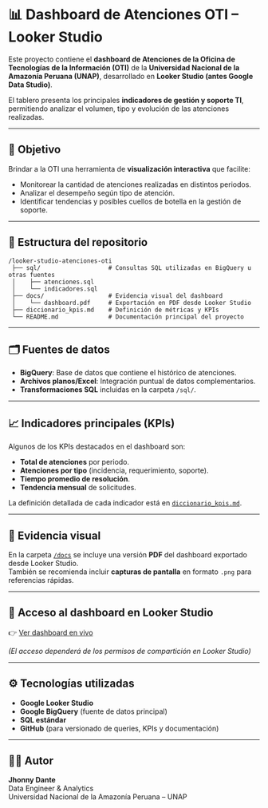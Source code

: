 # 📊 Dashboard de Atenciones OTI – Looker Studio

Este proyecto contiene el **dashboard de Atenciones de la Oficina de Tecnologías de la Información (OTI)** de la **Universidad Nacional de la Amazonía Peruana (UNAP)**, desarrollado en **Looker Studio (antes Google Data Studio)**.

El tablero presenta los principales **indicadores de gestión y soporte TI**, permitiendo analizar el volumen, tipo y evolución de las atenciones realizadas.

---

## 🚀 Objetivo
Brindar a la OTI una herramienta de **visualización interactiva** que facilite:
- Monitorear la cantidad de atenciones realizadas en distintos periodos.
- Analizar el desempeño según tipo de atención.
- Identificar tendencias y posibles cuellos de botella en la gestión de soporte.

---

## 📂 Estructura del repositorio

```
/looker-studio-atenciones-oti
 ├── sql/                   # Consultas SQL utilizadas en BigQuery u otras fuentes
 │    ├── atenciones.sql
 │    └── indicadores.sql
 ├── docs/                  # Evidencia visual del dashboard
 │    └── dashboard.pdf     # Exportación en PDF desde Looker Studio
 ├── diccionario_kpis.md    # Definición de métricas y KPIs
 └── README.md              # Documentación principal del proyecto
```

---

## 🗂️ Fuentes de datos
- **BigQuery**: Base de datos que contiene el histórico de atenciones.
- **Archivos planos/Excel**: Integración puntual de datos complementarios.
- **Transformaciones SQL** incluidas en la carpeta `/sql/`.

---

## 📈 Indicadores principales (KPIs)
Algunos de los KPIs destacados en el dashboard son:
- **Total de atenciones** por periodo.
- **Atenciones por tipo** (incidencia, requerimiento, soporte).
- **Tiempo promedio de resolución**.
- **Tendencia mensual** de solicitudes.

La definición detallada de cada indicador está en [`diccionario_kpis.md`](./diccionario_kpis.md).

---

## 📎 Evidencia visual
En la carpeta [`/docs`](./docs) se incluye una versión **PDF** del dashboard exportado desde Looker Studio.  
También se recomienda incluir **capturas de pantalla** en formato `.png` para referencias rápidas.

---

## 🔗 Acceso al dashboard en Looker Studio
👉 [Ver dashboard en vivo](https://lookerstudio.google.com/s/mr_BiWgctbA)

*(El acceso dependerá de los permisos de compartición en Looker Studio)*

---

## ⚙️ Tecnologías utilizadas
- **Google Looker Studio**
- **Google BigQuery** (fuente de datos principal)
- **SQL estándar**
- **GitHub** (para versionado de queries, KPIs y documentación)

---

## 👨‍💻 Autor
**Jhonny Dante**  
Data Engineer & Analytics  
Universidad Nacional de la Amazonía Peruana – UNAP
